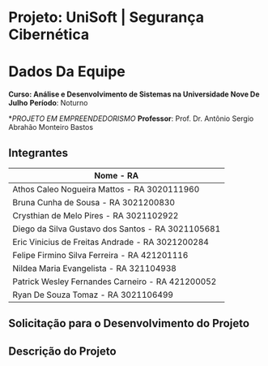# Projeto: UniSoft | Segurança Cibernética

# Dados Da Equipe

**Curso: Análise e Desenvolvimento de Sistemas na Universidade Nove De Julho**
**Período**: Noturno

**PROJETO EM EMPREENDEDORISMO*
**Professor**: Prof. Dr. Antônio Sergio Abrahão Monteiro Bastos


## Integrantes

|  Nome - RA
| ---------------------------
| Athos Caleo Nogueira Mattos - RA 3020111960
| Bruna Cunha de Sousa - RA 3021200830
| Crysthian de Melo Pires - RA 3021102922
| Diego da Silva Gustavo dos Santos - RA 3021105681
| Eric Vinicius de Freitas Andrade - RA 3021200284
| Felipe Firmino Silva Ferreira - RA 421201116
| Nildea Maria Evangelista - RA 321104938
| Patrick Wesley Fernandes Carneiro - RA 421200052
| Ryan De Souza Tomaz - RA 3021106499



## Solicitação para o Desenvolvimento do Projeto

## Descrição do Projeto
